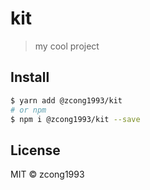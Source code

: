 # kit

<!-- [![codecov](https://codecov.io/gh/zcong1993/kit/branch/master/graph/badge.svg)](https://codecov.io/gh/zcong1993/kit) -->

> my cool project

## Install

```bash
$ yarn add @zcong1993/kit
# or npm
$ npm i @zcong1993/kit --save
```

## License

MIT &copy; zcong1993
